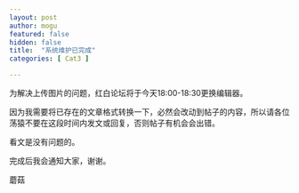 ```yaml
---
layout: post
author: mogu
featured: false
hidden: false
title:  "系统维护已完成"
categories: [ Cat3 ]

---
```

为解决上传图片的问题，红白论坛将于今天18:00-18:30更换编辑器。

因为我需要将已存在的文章格式转换一下，必然会改动到帖子的内容，所以请各位荡猿不要在这段时间内发文或回复，否则帖子有机会会出错。

看文是没有问题的。

完成后我会通知大家，谢谢。

蘑菇
